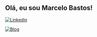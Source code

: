 ## Olá, eu sou Marcelo Bastos!

[![Linkedin](https://img.shields.io/badge/LinkedIn-0077B5?style=for-the-badge&logo=linkedin&logoColor=white)](linkedin.com/in/vmarcelobastos/)

[![Blog](https://img.shields.io/website?label=meuportfolio&style=for-the-badge&url=https://marcelobastos-portfolio.vercel.app/)](https://marcelobastos-portfolio.vercel.app/)
